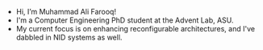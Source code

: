 - Hi, I’m Muhammad Ali Farooq!
- I'm a Computer Engineering PhD student at the Advent Lab, ASU.
- My current focus is on enhancing reconfigurable architectures, and I've dabbled in NID systems as well.
<!---
DarthHyperion/DarthHyperion is a ✨ special ✨ repository because its `README.md` (this file) appears on your GitHub profile.
You can click the Preview link to take a look at your changes.
--->
